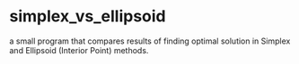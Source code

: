 # simplex_vs_ellipsoid
a small program that compares results of finding optimal solution in Simplex and Ellipsoid (Interior Point) methods.

